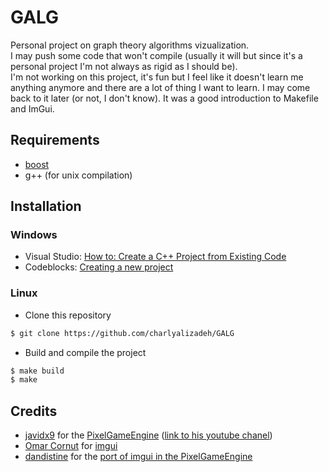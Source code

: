 # GALG

Personal project on graph theory algorithms vizualization.  
I may push some code that won't compile (usually it will but since it's a personal project I'm not always as rigid as
I should be).  
I'm not working on this project, it's fun but I feel like it doesn't learn me anything anymore and there are a lot of thing I want to learn. I may come back to it later (or not, I don't know). It was a good introduction to Makefile and ImGui.

## Requirements

* [boost](https://www.boost.org/)
* g++ (for unix compilation)

## Installation

### Windows

* Visual Studio: [How to: Create a C++ Project from Existing Code](https://docs.microsoft.com/en-us/cpp/build/how-to-create-a-cpp-project-from-existing-code?view=msvc-160)
* Codeblocks: [Creating a new project](http://wiki.codeblocks.org/index.php/Creating_a_new_project)

### Linux

* Clone this repository

```bash
$ git clone https://github.com/charlyalizadeh/GALG
```

* Build and compile the project

```bash
$ make build
$ make
```

## Credits

* [javidx9](https://github.com/OneLoneCoder) for the [PixelGameEngine](https://github.com/OneLoneCoder/olcPixelGameEngine) 
([link to his youtube chanel](https://www.youtube.com/channel/UC-yuWVUplUJZvieEligKBkA))
* [Omar Cornut](https://github.com/ocornut) for [imgui](https://github.com/ocornut/imgui)
* [dandistine](https://github.com/dandistine) for the [port of imgui in the PixelGameEngine](https://github.com/dandistine/olcPGEDearImGui)



